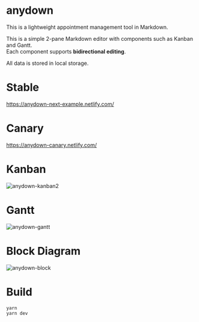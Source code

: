# anydown

This is a lightweight appointment management tool in Markdown.

This is a simple 2-pane Markdown editor with components such as Kanban and Gantt.  
Each component supports **bidirectional editing**.  

All data is stored in local storage.

# Stable

https://anydown-next-example.netlify.com/

# Canary

https://anydown-canary.netlify.com/

# Kanban

![anydown-kanban2](https://user-images.githubusercontent.com/3132889/53783359-8f91a380-3f54-11e9-944b-df1ac1b4488d.gif)

# Gantt

![anydown-gantt](https://user-images.githubusercontent.com/3132889/53783356-8dc7e000-3f54-11e9-86ad-c4d702f7d133.gif)

# Block Diagram

![anydown-block](https://user-images.githubusercontent.com/3132889/53783351-8a345900-3f54-11e9-83ca-98119c75f80d.gif)

# Build

```bash
yarn
yarn dev
```
